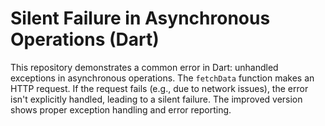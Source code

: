 # Silent Failure in Asynchronous Operations (Dart)

This repository demonstrates a common error in Dart:  unhandled exceptions in asynchronous operations. The `fetchData` function makes an HTTP request.  If the request fails (e.g., due to network issues), the error isn't explicitly handled, leading to a silent failure.  The improved version shows proper exception handling and error reporting.